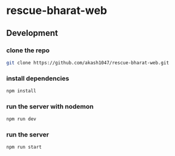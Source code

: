 # rescue-bharat-web

## Development

### clone the repo

```bash
git clone https://github.com/akash1047/rescue-bharat-web.git
```

### install dependencies

```bash
npm install
```

### run the server with nodemon

```bash
npm run dev
```

### run the server

```bash
npm run start
```
